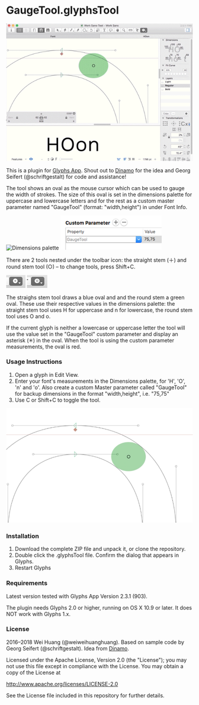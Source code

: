 # GaugeTool.glyphsTool

![Gauge tool animation](images/gaugeTool.gif)


This is a plugin for [Glyphs App](http://glyphsapp.com/). Shout out to [Dinamo](http://www.dinamo.us) for the idea and Georg Seifert (@schriftgestalt) for code and assistance!

The tool shows an oval as the mouse cursor which can be used to gauge the width of strokes. The size of this oval is set in the dimensions palette for uppercase and lowercase letters and for the rest as a custom master parameter named "GaugeTool" (format: "width,height") in under Font Info.

![Dimensions palette](images/dimensions.png)
![Custom parameter palette](images/customparameter.png)

There are 2 tools nested under the toolbar icon: the straight stem (＋) and round stem tool (○) – to change tools, press Shift+C. 

![straight tool](images/straight.png) ![round tool](images/round.png)

The straighs stem tool draws a blue oval and and the round stem a green oval. These use their respective values in the dimensions palette: the straight stem tool uses H for uppercase and n for lowercase, the round stem tool uses O and o.

If the current glyph is neither a lowercase or uppercase letter the tool will use the value set in the "GaugeTool" custom parameter and display an asterisk (✳) in the oval. When the tool is using the custom parameter measurements, the oval is red.

### Usage Instructions

1. Open a glyph in Edit View.
2. Enter your font's measurements in the Dimensions palette, for 'H', 'O', 'n' and 'o'. Also create a custom Master parameter called "GaugeTool" for backup dimensions in the format "width,height", i.e. "75,75"
3. Use C or Shift+C to toggle the tool.

![Gauge tool](images/gaugeTool.png)

### Installation

1. Download the complete ZIP file and unpack it, or clone the repository.
2. Double click the .glyphsTool file. Confirm the dialog that appears in Glyphs.
3. Restart Glyphs

### Requirements

Latest version tested with Glyphs App Version 2.3.1 (903).

The plugin needs Glyphs 2.0 or higher, running on OS X 10.9 or later. It does NOT work with Glyphs 1.x.

### License

2016–2018 Wei Huang (@weiweihuanghuang).
Based on sample code by Georg Seifert (@schriftgestalt).
Idea from [Dinamo](http://www.dinamo.us).

Licensed under the Apache License, Version 2.0 (the "License");
you may not use this file except in compliance with the License.
You may obtain a copy of the License at

http://www.apache.org/licenses/LICENSE-2.0

See the License file included in this repository for further details.